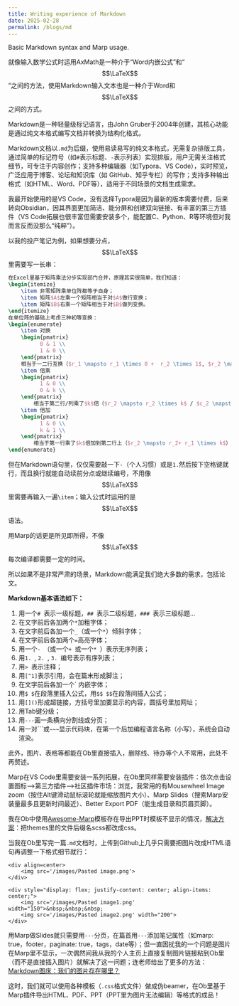 ```yaml
---
title: Writing experience of Markdown
date: 2025-02-28
permalink: /blogs/md
---
```


Basic Markdown syntax and Marp usage.

就像输入数学公式时运用AxMath是一种介于“Word内嵌公式”和“
$$\LaTeX$$
”之间的方法，使用Markdown输入文本也是一种介于Word和
$$\LaTeX$$
之间的方式。

Markdown是一种轻量级标记语言，由John Gruber于2004年创建，其核心功能是通过纯文本格式编写文档并转换为结构化格式。

Markdown文档以`.md`为后缀‌，使用易读易写的纯文本格式，无需复杂排版工具，通过简单的标记符号（如`#`表示标题、`-`表示列表）实现排版，用户无需关注格式细节，可专注于内容创作；支持多种编辑器（如Typora、VS Code），实时预览，广泛应用于博客、论坛和知识库（如 GitHub、知乎专栏）的写作‌；支持多种输出格式（如HTML、Word、PDF等），适用于不同场景的文档生成需求‌。

我最开始使用的是VS Code，没有选择Typora是因为最新的版本需要付费，后来转向Obsidian，因其界面更加简洁、能分屏和创建双向链接、有丰富的第三方插件（VS Code拓展也很丰富但需要安装多个，能配置C、Python、R等环境但对我而言反而没那么“纯粹”）。

以我的投产笔记为例，如果想要分点，
$$\LaTeX$$
里需要写一长串：
```latex
在Excel里基于矩阵乘法分步实现部门合并，原理其实很简单，我们知道：
\begin{itemize}
	\item 非零矩阵乘单位阵都等于自身；
	\item 矩阵$A$左乘一个矩阵相当于对$A$做行变换；
	\item 矩阵$B$右乘一个矩阵相当于对$B$做列变换。
\end{itemize}
在单位阵的基础上考虑三种初等变换：
\begin{enumerate}
	\item 对换
	\begin{pmatrix}
          0 & 1 \\
          1 & 0 \\
	\end{pmatrix}
	相当于一二行互换（$r_1 \mapsto r_1 \times 0 +  r_2 \times 1$, $r_2 \mapsto r_2 \times 0 +  r_1 \times 1$）/ 一二列互换（$c_1 \mapsto c_1 \times 0 +  c_2 \times 1$, $c_2 \mapsto c_2 \times 0 +  c_1 \times 1$）
	\item 倍乘
	\begin{pmatrix}
          1 & 0 \\
          0 & k \\
	\end{pmatrix}
        相当于第二行/列乘了$k$倍（$r_2 \mapsto r_2 \times k$ / $c_2 \mapsto c_2 \times k$）
	\item 倍加
	\begin{pmatrix}
          1 & 0 \\
          k & 1 \\
	\end{pmatrix}
        相当于第一行乘了$k$倍加到第二行上（$r_2 \mapsto r_2+ r_1 \times k$）/ 第二列乘了$k$倍加到第一列上（$c_1 \mapsto c_1+ c_2 \times k$） 
\end{enumerate}
```

但在Markdown语句里，仅仅需要敲一下`-`（个人习惯）或是`1.`然后按下空格键就行，而且换行就能自动续前分点或继续编号，不用像
$$\LaTeX$$
里需要再输入一遍`\item`；输入公式时运用的是
$$\LaTeX$$
语法。

用Marp的话更是所见即所得，不像
$$\LaTeX$$
每次编译都需要一定的时间。

所以如果不是非常严肃的场景，Markdown能满足我们绝大多数的需求，包括论文。

**Markdown基本语法如下：**
1. 用一个`# `表示一级标题，`## `表示二级标题，`### `表示三级标题...
2. 在文字前后各加两个`*`加粗字体；
3. 在文字前后各加一个`_`（或一个`*`）倾斜字体；
4. 在文字前后各加两个`=`高亮字体；
5. 用一个`- `（或一个`+ `或一个`* `）表示无序列表；
6. 用`1. `, `2. `, `3. `编号表示有序列表；
7. 用`> `表示注释；
8. 用`[^1]`表示引用，会在篇末形成脚注；
9. 在文字前后各加一个\` 内嵌字体；
10. 用`$ $`在段落里插入公式，用`$$ $$`在段落间插入公式；
11. 用`[]()`形成超链接，方括号里加要显示的内容，圆括号里加网址；
12. 用Tab键分级；
13. 用`---`画一条横向分割线或分页；
14. 用一对\`\`\`或`~~~`显示代码块，在第一个后加编程语言名称（小写），系统会自动渲染。

此外，图片、表格等都能在Ob里直接插入，删除线、待办等个人不常用，此处不再赘述。

Marp在VS Code里需要安装一系列拓展，在Ob里同样需要安装插件：依次点击设置图标—>第三方插件—>社区插件市场：浏览，我常用的有Mousewheel Image zoom（按住Alt键滑动鼠标滚轮就能缩放图片大小）、Marp Slides（搜索Marp安装量最多且更新时间最近）、Better Export PDF（能生成目录和页眉页脚）。

我在Ob中使用[Awesome-Marp](https://github.com/favourhong/Awesome-Marp)模板存在导出PPT时模板不显示的情况，[解决方案](https://forum-zh.obsidian.md/t/topic/44135/2)：把themes里的文件后缀名scss都改成css。

当我在Ob里写完一篇`.md`文档时，上传到Github上几乎只需要把图片改成HTML语句再调整一下格式细节就行：
```
<div align=center>
	<img src='/images/Pasted image.png'>
</div>
```

```
<div style="display: flex; justify-content: center; align-items: center;">
	<img src='/images/Pasted image1.png' width="150">&nbsp;&nbsp;&nbsp;
	<img src='/images/Pasted image2.png' width="200">
</div>
```

用Marp做Slides就只需要用`---`分页，在篇首用`---`添加笔记属性（如marp: true，footer，paginate: true，tags，date等）；但一直困扰我的一个问题是图片在Marp里不显示，一次偶然间我从我的个人主页上直接复制图片链接粘到Ob里（而不是直接插入图片）就解决了这一问题；连老师给出了更多的方法：[Markdown图床：我们的图片存在哪里？](https://www.lianxh.cn/details/296.html)

这时，我们就可以使用各种模板（`.css`格式文件）做成伪beamer，在Ob里基于Marp插件导出HTML、PDF、PPT（PPT里为图片无法编辑）等格式的成品！
